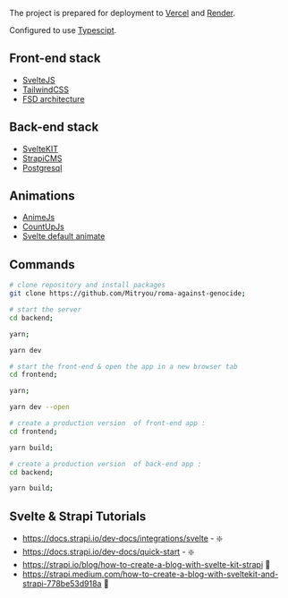 The project is prepared for deployment to [Vercel](https://vercel.com/) and [Render](https://render.com/).

Configured to use [Typescipt](https://www.typescriptlang.org/).

## Front-end stack

- [SvelteJS](https://svelte.dev/)
- [TailwindCSS](https://tailwindcss.com/)
- [FSD architecture](https://feature-sliced.design/ru/docs/get-started)

## Back-end stack

- [SvelteKIT](https://kit.svelte.dev/)
- [StrapiCMS](https://strapi.io/)
- [Postgresql](https://www.postgresql.org/)

## Animations

- [AnimeJs](https://animejs.com/)
- [CountUpJs](https://inorganik.github.io/countUp.js/)
- [Svelte default animate](https://svelte.dev/docs/svelte-animate)

## Commands

```bash
# clone repository and install packages
git clone https://github.com/Mitryou/roma-against-genocide;
```

```bash
# start the server
cd backend;

yarn;

yarn dev
```

```bash
# start the front-end & open the app in a new browser tab
cd frontend;

yarn;

yarn dev --open
```

```bash
# create a production version  of front-end app :
cd frontend;

yarn build;
```

```bash
# create a production version  of back-end app :
cd backend;

yarn build;
```

## Svelte & Strapi Tutorials

- https://docs.strapi.io/dev-docs/integrations/svelte - ❇️
- https://docs.strapi.io/dev-docs/quick-start - ❇️
- https://strapi.io/blog/how-to-create-a-blog-with-svelte-kit-strapi 🔻
- https://strapi.medium.com/how-to-create-a-blog-with-sveltekit-and-strapi-778be53d918a 🔻
